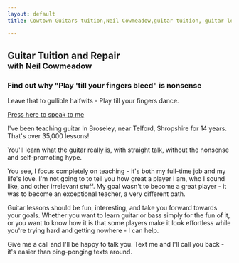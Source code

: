 ```yaml
---
layout: default
title: Cowtown Guitars tuition,Neil Cowmeadow,guitar tuition, guitar lessons, guitar teacher, Bass Lessons, Instrument Repair, Technician

---
```


<div class="jumbotron">
  <div class="text">
  <h2>
  Guitar Tuition and Repair <br /><small> with Neil Cowmeadow </small>
  </h2>
    <h3>Find out why "Play 'till your fingers bleed" is nonsense</h3>
    <p class="lead">
    Leave that to gullible halfwits - Play till your fingers dance.
    </p>
   </div>

  <div class="button">
    <a class="btn btn-large btn-success" href="tel:07968077280">
      Press here to speak to me
    </a>
  </div>
</div>

I've been teaching guitar In Broseley, near Telford, Shropshire for 14 years. That's over 35,000 lessons! 

You'll learn what the guitar really is, with straight talk, without the nonsense and self-promoting hype. 

You see, I focus completely on teaching - it's both my full-time job and my life's love. I'm not going to  to tell you how great a player I am, who I sound like, and other irrelevant stuff. 
My goal wasn't to become a great player - it was to become an exceptional teacher, a very different path. 

Guitar lessons should be fun, interesting, and take you forward towards your goals. Whether you want to learn guitar or bass simply for the fun of it, or you want to know how it is that some players make it look effortless while you're trying hard and getting nowhere - I can help. 

Give me a call and I'll be happy to talk you. Text me and I'll call you back - it's easier than ping-ponging texts around. 

